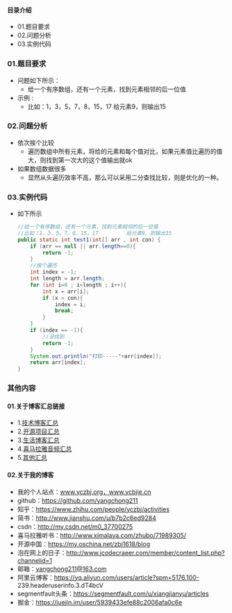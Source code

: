#### 目录介绍
- 01.题目要求
- 02.问题分析
- 03.实例代码







### 01.题目要求
- 问题如下所示：
    - 给一个有序数组，还有一个元素，找到元素相邻的后一位值
- 示例 :
    - 比如：1，3，5，7，8，15，17         给元素9，则输出15




### 02.问题分析
- 依次挨个比较
    - 遍历数组中所有元素，将给的元素和每个值对比，如果元素值比遍历的值大，则找到第一次大的这个值输出就ok
- 如果数组数据很多
    - 显然从头遍历效率不高，那么可以采用二分查找比较，则是优化的一种。




### 03.实例代码
- 如下所示
    ```java
    //给一个有序数组，还有一个元素，找到元素相邻的后一位值
    //比如：1，3，5，7，8，15，17         给元素9，则输出15
    public static int test1(int[] arr , int con) {
        if (arr == null || arr.length==0){
            return -1;
        }
        //挨个遍历
        int index = -1;
        int length = arr.length;
        for (int i=0 ; i<length ; i++){
            int x = arr[i];
            if (x > con){
                index = i;
                break;
            }
        }
        if (index == -1){
            //没找到
            return -1;
        }
        System.out.println("打印-----"+arr[index]);
        return arr[index];
    }
    ```




### 其他内容
#### 01.关于博客汇总链接
- 1.[技术博客汇总](https://www.jianshu.com/p/614cb839182c)
- 2.[开源项目汇总](https://blog.csdn.net/m0_37700275/article/details/80863574)
- 3.[生活博客汇总](https://blog.csdn.net/m0_37700275/article/details/79832978)
- 4.[喜马拉雅音频汇总](https://www.jianshu.com/p/f665de16d1eb)
- 5.[其他汇总](https://www.jianshu.com/p/53017c3fc75d)



#### 02.关于我的博客
- 我的个人站点：www.yczbj.org，www.ycbjie.cn
- github：https://github.com/yangchong211
- 知乎：https://www.zhihu.com/people/yczbj/activities
- 简书：http://www.jianshu.com/u/b7b2c6ed9284
- csdn：http://my.csdn.net/m0_37700275
- 喜马拉雅听书：http://www.ximalaya.com/zhubo/71989305/
- 开源中国：https://my.oschina.net/zbj1618/blog
- 泡在网上的日子：http://www.jcodecraeer.com/member/content_list.php?channelid=1
- 邮箱：yangchong211@163.com
- 阿里云博客：https://yq.aliyun.com/users/article?spm=5176.100- 239.headeruserinfo.3.dT4bcV
- segmentfault头条：https://segmentfault.com/u/xiangjianyu/articles
- 掘金：https://juejin.im/user/5939433efe88c2006afa0c6e










